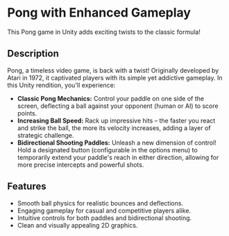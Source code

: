 # Pong with Enhanced Gameplay

This Pong game in Unity adds exciting twists to the classic formula!

## Description

Pong, a timeless video game, is back with a twist! Originally developed by Atari in 1972, it captivated players with its simple yet addictive gameplay. In this Unity rendition, you'll experience:

* **Classic Pong Mechanics:** Control your paddle on one side of the screen, deflecting a ball against your opponent (human or AI) to score points.
* **Increasing Ball Speed:** Rack up impressive hits – the faster you react and strike the ball, the more its velocity increases, adding a layer of strategic challenge.
* **Bidirectional Shooting Paddles:** Unleash a new dimension of control! Hold a designated button (configurable in the options menu) to temporarily extend your paddle's reach in either direction, allowing for more precise intercepts and powerful shots.

## Features

* Smooth ball physics for realistic bounces and deflections.
* Engaging gameplay for casual and competitive players alike.
* Intuitive controls for both paddles and bidirectional shooting.
* Clean and visually appealing 2D graphics.
